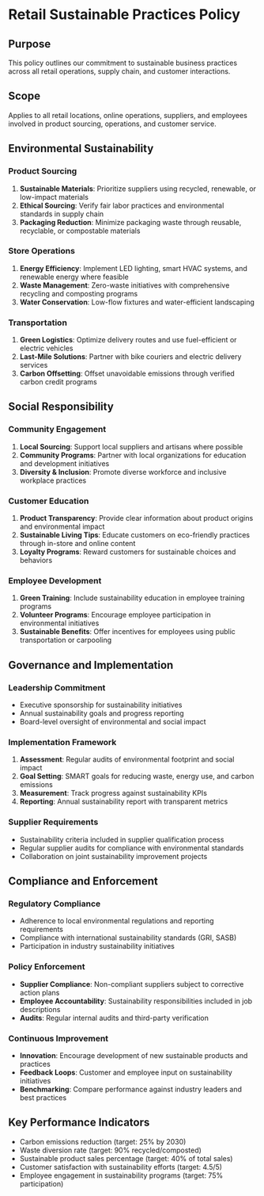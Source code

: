 # Retail Sustainable Practices Policy

## Purpose
This policy outlines our commitment to sustainable business practices across all retail operations, supply chain, and customer interactions.

## Scope
Applies to all retail locations, online operations, suppliers, and employees involved in product sourcing, operations, and customer service.

## Environmental Sustainability

### Product Sourcing
1. **Sustainable Materials**: Prioritize suppliers using recycled, renewable, or low-impact materials
2. **Ethical Sourcing**: Verify fair labor practices and environmental standards in supply chain
3. **Packaging Reduction**: Minimize packaging waste through reusable, recyclable, or compostable materials

### Store Operations
1. **Energy Efficiency**: Implement LED lighting, smart HVAC systems, and renewable energy where feasible
2. **Waste Management**: Zero-waste initiatives with comprehensive recycling and composting programs
3. **Water Conservation**: Low-flow fixtures and water-efficient landscaping

### Transportation
1. **Green Logistics**: Optimize delivery routes and use fuel-efficient or electric vehicles
2. **Last-Mile Solutions**: Partner with bike couriers and electric delivery services
3. **Carbon Offsetting**: Offset unavoidable emissions through verified carbon credit programs

## Social Responsibility

### Community Engagement
1. **Local Sourcing**: Support local suppliers and artisans where possible
2. **Community Programs**: Partner with local organizations for education and development initiatives
3. **Diversity & Inclusion**: Promote diverse workforce and inclusive workplace practices

### Customer Education
1. **Product Transparency**: Provide clear information about product origins and environmental impact
2. **Sustainable Living Tips**: Educate customers on eco-friendly practices through in-store and online content
3. **Loyalty Programs**: Reward customers for sustainable choices and behaviors

### Employee Development
1. **Green Training**: Include sustainability education in employee training programs
2. **Volunteer Programs**: Encourage employee participation in environmental initiatives
3. **Sustainable Benefits**: Offer incentives for employees using public transportation or carpooling

## Governance and Implementation

### Leadership Commitment
- Executive sponsorship for sustainability initiatives
- Annual sustainability goals and progress reporting
- Board-level oversight of environmental and social impact

### Implementation Framework
1. **Assessment**: Regular audits of environmental footprint and social impact
2. **Goal Setting**: SMART goals for reducing waste, energy use, and carbon emissions
3. **Measurement**: Track progress against sustainability KPIs
4. **Reporting**: Annual sustainability report with transparent metrics

### Supplier Requirements
- Sustainability criteria included in supplier qualification process
- Regular supplier audits for compliance with environmental standards
- Collaboration on joint sustainability improvement projects

## Compliance and Enforcement

### Regulatory Compliance
- Adherence to local environmental regulations and reporting requirements
- Compliance with international sustainability standards (GRI, SASB)
- Participation in industry sustainability initiatives

### Policy Enforcement
- **Supplier Compliance**: Non-compliant suppliers subject to corrective action plans
- **Employee Accountability**: Sustainability responsibilities included in job descriptions
- **Audits**: Regular internal audits and third-party verification

### Continuous Improvement
- **Innovation**: Encourage development of new sustainable products and practices
- **Feedback Loops**: Customer and employee input on sustainability initiatives
- **Benchmarking**: Compare performance against industry leaders and best practices

## Key Performance Indicators
- Carbon emissions reduction (target: 25% by 2030)
- Waste diversion rate (target: 90% recycled/composted)
- Sustainable product sales percentage (target: 40% of total sales)
- Customer satisfaction with sustainability efforts (target: 4.5/5)
- Employee engagement in sustainability programs (target: 75% participation)